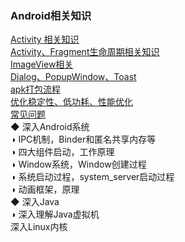 ### Android相关知识
[Activity 相关知识](activity_fragment_context/Activity/Activity.md)  
[Activity、Fragment生命周期相关知识](activity_fragment_context/lifecycle/Lifecycle.md)  
[ImageView相关](ImageView/ImageView.md)    
[Dialog、PopupWindow、Toast](dialog_popupWindow_toast/Dialog_PopupWindow_Toast.md)  
[apk打包流程](other/apk_build.md)    
[优化稳定性、低功耗、性能优化](library/optimize_stability_lowPower.md)  
[常见问题](bug/bug.md)  
◆ 深入Android系统  
◑ IPC机制，Binder和匿名共享内存等  
◑ 四大组件启动，工作原理  
◑ Window系统，Window创建过程  
◑ 系统启动过程，system_server启动过程  
◑ 动画框架，原理  
◆ 深入Java  
◑ 深入理解Java虚拟机  
深入Linux内核  
 